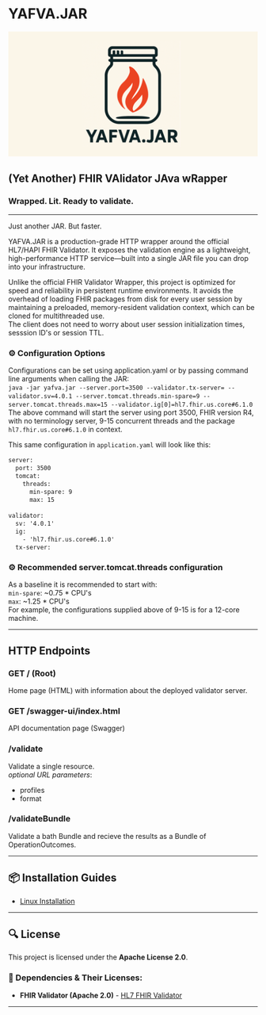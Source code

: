 # YAFVA.JAR
![A Yafva Jar!](yafva-jar.png)
## (Yet Another) FHIR VAlidator JAva wRapper  
### Wrapped. Lit. Ready to validate.
---
Just another JAR. But faster.

YAFVA.JAR is a production-grade HTTP wrapper around the official HL7/HAPI FHIR Validator. It exposes the validation engine as a lightweight, high-performance HTTP service—built into a single JAR file you can drop into your infrastructure.

Unlike the official FHIR Validator Wrapper, this project is optimized for speed and reliability in persistent runtime environments. It avoids the overhead of loading FHIR packages from disk for every user session by maintaining a preloaded, memory-resident validation context, which can be cloned for multithreaded use.  
The client does not need to worry about user session initialization times, sesssion ID's or session TTL.

### ⚙️ Configuration Options
Configurations can be set using application.yaml or by passing command line arguments when calling the JAR:  
`java -jar yafva.jar --server.port=3500 --validator.tx-server= --validator.sv=4.0.1 --server.tomcat.threads.min-spare=9 --server.tomcat.threads.max=15 --validator.ig[0]=hl7.fhir.us.core#6.1.0`  
The above command will start the server using port 3500, FHIR version R4, with no terminology server, 9-15 concurrent threads and the package `hl7.fhir.us.core#6.1.0` in context.

This same configuration in `application.yaml` will look like this:
```
server:
  port: 3500
  tomcat:
    threads:
      min-spare: 9
      max: 15

validator:
  sv: '4.0.1'
  ig:
    - 'hl7.fhir.us.core#6.1.0'
  tx-server:
```
### ⚙️ Recommended server.tomcat.threads configuration
As a baseline it is recommended to start with:  
`min-spare`: ~0.75 * CPU's  
`max`: ~1.25 * CPU's  
For example, the configurations supplied above of 9-15 is for a 12-core machine.

---

## HTTP Endpoints
### GET / (Root)
Home page (HTML) with information about the deployed validator server.

### GET /swagger-ui/index.html
API documentation page (Swagger)

### /validate
Validate a single resource.  
*optional URL parameters*: 
- profiles
- format

### /validateBundle
Validate a bath Bundle and recieve the results as a Bundle of OperationOutcomes.

---

## 📦 Installation Guides

- [Linux Installation](./docs/INSTALL-linux.md)

---

## 🔍 License

This project is licensed under the **Apache License 2.0**.

### 📜 Dependencies & Their Licenses:

- **FHIR Validator (Apache 2.0)** - [HL7 FHIR Validator](https://github.com/hapifhir/org.hl7.fhir.validator-wrapper)

---